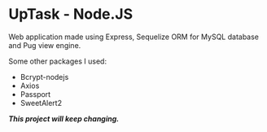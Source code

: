 # UpTask - Node.JS

Web application made using Express, Sequelize ORM for MySQL database and Pug view engine.

Some other packages I used:
- Bcrypt-nodejs
- Axios
- Passport
- SweetAlert2

***This project will keep changing.***